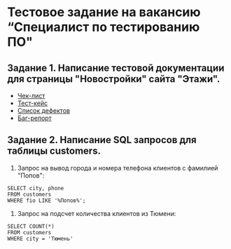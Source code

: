 # Тестовое задание на вакансию “Специалист по тестированию ПО"
## Задание 1. Написание тестовой документации для страницы "Новостройки" сайта "Этажи".

* [Чек-лист](https://docs.google.com/spreadsheets/d/1-WCAW7-YrCMSKZ_VfWastpFOy7m9n_n1RQGOGASilAw/edit?usp=sharing)
* [Тест-кейс](https://docs.google.com/spreadsheets/d/1qFwTlCA1Pk21Ltr9TXovvgkQVnXj6nslW2eC-nQWLPk/edit?usp=sharing)
* [Список дефектов](https://docs.google.com/spreadsheets/d/1J2U8_1tdEXdF9UGfiuCiELYMXj9RnQ5AlK0Mm3bPCXU/edit?usp=sharing)
* [Баг-репорт](https://github.com/TatyanaKonysheva/Etagi/issues/1)
  
## Задание 2. Написание SQL запросов для таблицы customers.

  1. Запрос на вывод города и номера телефона клиентов с фамилией "Попов":

    SELECT city, phone
    FROM customers
    WHERE fio LIKE '%Попов%';
  
  1. Запрос на подсчет количества клиентов из Тюмени:
     
    SELECT COUNT(*)
    FROM customers
    WHERE city = 'Тюмень'
